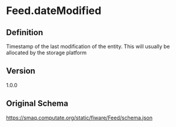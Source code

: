 # Feed.dateModified

## Definition
Timestamp of the last modification of the entity. This will usually be allocated by the storage platform

## Version
1.0.0

## Original Schema
https://smaq.computate.org/static/fiware/Feed/schema.json
